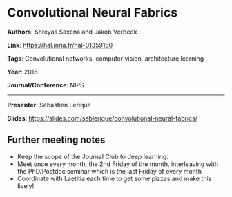 # Convolutional Neural Fabrics

**Authors**: Shreyas Saxena and Jakob Verbeek

**Link**: https://hal.inria.fr/hal-01359150

**Tags**: Convolutional networks, computer vision, architecture learning

**Year**: 2016

**Journal/Conference**: NIPS

---

**Presenter**: Sébastien Lerique

**Slides**: https://slides.com/seblerique/convolutional-neural-fabrics/

## Further meeting notes

* Keep the scope of the Journal Club to deep learning.
* Meet once every month, the 2nd Friday of the month, interleaving with the PhD/Postdoc seminar which is the last Friday of every month
* Coordinate with Laetitia each time to get some pizzas and make this lively!
